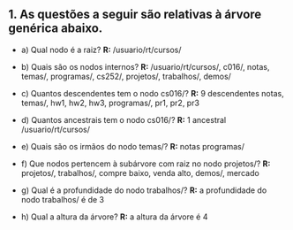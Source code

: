 ## 1. As questões a seguir são relativas à árvore genérica abaixo.

- a) Qual nodo é a raiz? 
**R:** /usuario/rt/cursos/

- b) Quais são os nodos internos?
**R:** /usuario/rt/cursos/, c016/, notas, temas/, programas/, cs252/, projetos/, trabalhos/, demos/

- c) Quantos descendentes tem o nodo cs016/?
**R:** 9 descendentes
notas, temas/, hw1, hw2, hw3, programas/, pr1, pr2, pr3

- d) Quantos ancestrais tem o nodo cs016/?
**R:** 1 ancestral
/usuario/rt/cursos/

- e) Quais são os irmãos do nodo temas/?
**R:** notas
programas/

- f) Que nodos pertencem à subárvore com raiz no nodo projetos/?
**R:** projetos/, trabalhos/, compre baixo, venda alto, demos/, mercado

- g) Qual é a profundidade do nodo trabalhos/?
**R:** a profundidade do nodo trabalhos/ é de 3

- h) Qual a altura da árvore?
**R:** a altura da árvore é 4
